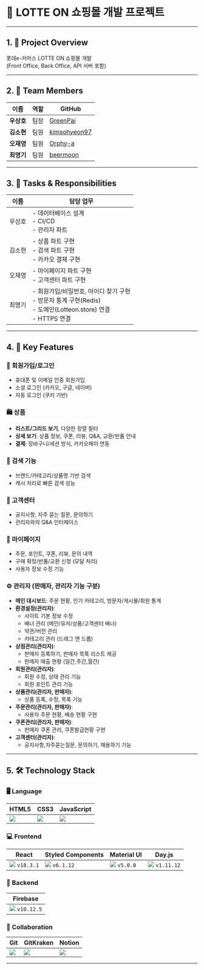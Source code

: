 # 🎯 LOTTE ON 쇼핑몰 개발 프로젝트

---

## 1. 📌 Project Overview

롯데e-커머스 LOTTE ON 쇼핑몰 개발  
(Front Office, Back Office, API 서버 포함)

---

## 2. 👥 Team Members

| 이름 | 역할 | GitHub |
|------|------|--------|
| **우상호** | 팀장 | [GreenPai](https://github.com/GreenPai) |
| **김소현** | 팀원 | [kimsohyeon97](https://github.com/kimsohyeon97) |
| **오재영** | 팀원 | [Orphy-a](https://github.com/Orphy-a) |
| **최명기** | 팀원 | [beermoon](https://github.com/beermoon) |

---


## 3. 🧠 Tasks & Responsibilities

| 이름  | 담당 업무 |
|------|-----------|
| 우상호  | - 데이터베이스 설계<br>- CI/CD<br>- 관리자 파트 |
| 김소현 | - 상품 파트 구현<br>- 검색 파트 구현<br>- 카카오 결제 구현 |
| 오재영 | - 마이페이지 파트 구현<br>- 고객센터 파트 구현 |
| 최명기 | - 회원가입/비밀번호, 아이디 찾기 구현<br>- 방문자 통계 구현(Redis) <br> - 도메인(Lotteon.store) 연결 <br> - HTTPS 연결 |


---
## 4. 🚀 Key Features

### 🔐 회원가입/로그인
- 휴대폰 및 이메일 인증 회원가입
- 소셜 로그인 (카카오, 구글, 네이버)
- 자동 로그인 (쿠키 기반)

### 🛍️ 상품
- **리스트/그리드 보기**, 다양한 정렬 필터
- **상세 보기**: 상품 정보, 쿠폰, 리뷰, Q&A, 교환/반품 안내
- **결제**: 장바구니/세션 방식, 카카오페이 연동

### 🔎 검색 기능
- 브랜드/카테고리/상품명 기반 검색
- 캐시 처리로 빠른 검색 성능

### 🙋 고객센터
- 공지사항, 자주 묻는 질문, 문의하기
- 관리자와의 Q&A 인터페이스

### 👤 마이페이지
- 주문, 포인트, 쿠폰, 리뷰, 문의 내역
- 구매 확정/반품/교환 신청 (모달 처리)
- 사용자 정보 수정 기능

### ⚙️ 관리자 (판매자, 관리자 기능 구분)
- **메인 대시보드**: 주문 현황, 인기 카테고리, 방문자/게시물/회원 통계
- **환경설정(관리자)**:
  - 사이트 기본 정보 수정
  - 배너 관리 (메인/유저/상품/고객센터 배너)
  - 약관/버전 관리
  - 카테고리 관리 (드래그 앤 드롭)
- **상점관리(관리자)**:
  - 판매자 등록하기, 판매자 목록 리스트 제공
  - 판매자 매출 현황 (일간,주간,월간)
- **회원관리(관리자)**:
  - 회원 수정, 상태 관리 기능
  - 회원 포인트 관리 기능
- **상품관리(관리자, 판매자)**:
  - 상품 등록, 수정, 목록 기능
- **주문관리(관리자, 판매자)**:
  - 사용자 주문 현황, 배송 현황 구현
- **쿠폰관리(관리자, 판매자)**:
  - 판매자 쿠폰 관리, 쿠폰발급현황 구현
- **고객센터(관리자)**:
  - 공지사항,자주묻는질문, 문의하기, 채용하기 기능 

---

## 5. 🛠️ Technology Stack

### 🖥️ Language

| HTML5 | CSS3 | JavaScript |
|-------|------|------------|
| ![](https://github.com/user-attachments/assets/2e122e74-a28b-4ce7-aff6-382959216d31) | ![](https://github.com/user-attachments/assets/c531b03d-55a3-40bf-9195-9ff8c4688f13) | ![](https://github.com/user-attachments/assets/4a7d7074-8c71-48b4-8652-7431477669d1) |

### 💻 Frontend

| React | Styled Components | Material UI | Day.js |
|-------|--------------------|--------------|--------|
| ![](https://github.com/user-attachments/assets/e3b49dbb-981b-4804-acf9-012c854a2fd2) `v18.3.1` | ![](https://github.com/user-attachments/assets/c9b26078-5d79-40cc-b120-69d9b3882786) `v6.1.12` | ![](https://github.com/user-attachments/assets/75a46fa7-ebc0-4a9d-b648-c589f87c4b55) `v5.0.0` | ![](https://github.com/user-attachments/assets/3632d7d6-8d43-4dd5-ba7a-501a2bc3a3e4) `v1.11.12` |

### 🔧 Backend

| Firebase |
|----------|
| ![](https://github.com/user-attachments/assets/1694e458-9bb0-4a0b-8fe6-8efc6e675fa1) `v10.12.5` |

### 🤝 Collaboration

| Git | GitKraken | Notion |
|-----|-----------|--------|
| ![](https://github.com/user-attachments/assets/483abc38-ed4d-487c-b43a-3963b33430e6) | ![](https://github.com/user-attachments/assets/32c615cb-7bc0-45cd-91ea-0d1450bfc8a9) | ![](https://github.com/user-attachments/assets/34141eb9-deca-416a-a83f-ff9543cc2f9a) |

---

